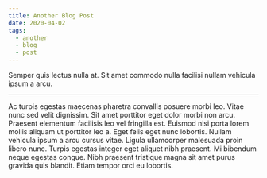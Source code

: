 ```yaml
---
title: Another Blog Post
date: 2020-04-02
tags:
  - another
  - blog
  - post
---
```


Semper quis lectus nulla at. Sit amet commodo nulla facilisi nullam vehicula ipsum a arcu.

---

Ac turpis egestas maecenas pharetra convallis posuere morbi leo. Vitae nunc sed velit dignissim. Sit amet porttitor eget dolor morbi non arcu. Praesent elementum facilisis leo vel fringilla est. Euismod nisi porta lorem mollis aliquam ut porttitor leo a. Eget felis eget nunc lobortis. Nullam vehicula ipsum a arcu cursus vitae. Ligula ullamcorper malesuada proin libero nunc. Turpis egestas integer eget aliquet nibh praesent. Mi bibendum neque egestas congue. Nibh praesent tristique magna sit amet purus gravida quis blandit. Etiam tempor orci eu lobortis.
